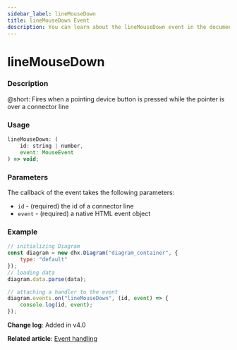 ```yaml
---
sidebar_label: lineMouseDown
title: lineMouseDown Event
description: You can learn about the lineMouseDown event in the documentation of the DHTMLX JavaScript Diagram library. Browse developer guides and API reference, try out code examples and live demos, and download a free 30-day evaluation version of DHTMLX Diagram.
---
```


# lineMouseDown

### Description

@short: Fires when a pointing device button is pressed while the pointer is over a connector line

### Usage

~~~jsx
lineMouseDown: (
    id: string | number, 
    event: MouseEvent
) => void;
~~~

### Parameters

The callback of the event takes the following parameters:

- `id` - (required) the id of a connector line
- `event` - (required) a native HTML event object

### Example

~~~jsx {9-11}
// initializing Diagram
const diagram = new dhx.Diagram("diagram_container", {
    type: "default"
});
// loading data
diagram.data.parse(data);

// attaching a handler to the event
diagram.events.on("lineMouseDown", (id, event) => {
    console.log(id, event);
});
~~~

**Change log**: Added in v4.0

**Related article**: [Event handling](../../../guides/event_handling/)
